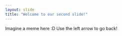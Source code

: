 ```yaml
---
layout: slide
title: "Welcome to our second slide!"
---
```

Imagine a meme here :D
Use the left arrow to go back!
